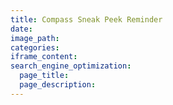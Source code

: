```yaml
---
title: Compass Sneak Peek Reminder
date:
image_path:
categories:
iframe_content:
search_engine_optimization:
  page_title:
  page_description:
---
```


